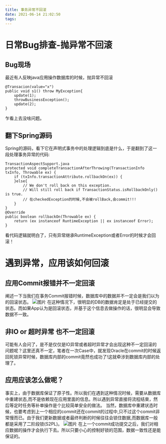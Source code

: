 ```yaml
---
title: 事务异常不回滚
date: 2021-06-14 21:02:50
tags:
---
```


# 日常Bug排查-抛异常不回滚

## Bug现场

最近有人反映java应用操作数据库的时候，抛异常不回滚

```
@Transacion(value="x") 
public void s1() throw MyException{ 
    update(1); 
    throwBusinessException();
    update(2); 
}
```

乍看上去没啥问题。

## 翻下Spring源码

Spring的源码，看下它在声明式事务中的处理逻辑到底是什么，于是翻到了这一段处理事务异常的代码:

```
TransactionAspectSupport.java
protected void completeTransactionAfterThrowing(TransactionInfo txInfo, Throwable ex) {
    if (txInfo.transactionAttribute.rollbackOn(ex)) {
    }else{
        // We don't roll back on this exception.
        // Will still roll back if TransactionStatus.isRollbackOnly() is true.
        // 在checkedException的时候,不会被rollBack,会commit!!!
    }
}
@Override
public boolean rollbackOn(Throwable ex) {
    return (ex instanceof RuntimeException || ex instanceof Error);
}
```

看代码逻辑就明白了，只有异常继承RuntimeException或者Error的时候才会回滚！





# 遇到异常，应用该如何回滚

## 应用Commit报错并不一定回滚

阐述一下当我们在事务Commit报错时候，数据库中的数据并不一定会是我们以为的回滚状态。
![图片](https://mmbiz.qpic.cn/mmbiz_png/yiaiaFLiaflYRTx1JrBPXUHGoBRoicHK5gNHiaLyDP0Z3m3atpmibPxNPZXt4jgSLF4jSDvictrMjyW5lxCIwQZVJyqlw/640)
在这种情况下，很明显的DB的数据肯定是处于已经提交的状态。而如果App认为是回滚状态，并基于这个信息去做操作的话，很明显会导致数据不一致。

## 非IO or 超时异常 也不一定回滚

可能有人会问了，是不是仅仅是IO异常或者超时异常才会出现这种不一定回滚的问题呢？这里还真不一定，笔者在一次Case中，就发现Oracle在commit的时候返回死锁异常时候，数据库内部的commit竟然也成功了!这就牵涉到数据库内部的处理了。

## 应用应该怎么做呢？

事实上，由于数据库保证了原子性。所以我们在遇到这种情况时候，需要从数据库中重建状态,而不是依赖现在应用里面的信息。所以遇到异常直接将流程结束，然后等定时任务等补单操作是个比较简单安全的做法。
当然，数据库中重建状态时候，也要考虑到上一个相应的commit还在commit的过程中,只不过这个commit非常慢而已。由于我们更新数据或者最终判断的时候往往会锁住数据,而数据库一般都是采用了二阶段锁(S2PL)。
![图片](https://mmbiz.qpic.cn/mmbiz_png/yiaiaFLiaflYRTx1JrBPXUHGoBRoicHK5gNHkR7NgO8BrRiaenicYHGmaENN70MHSpYRdOjLGm3MiayPCet0syU1eSXLA/640)
在上一个commit成功提交之后，我们对相应数据的操作才会执行下去。所以只要小心的控制好锁的范围，数据一致性还是能保证的。



